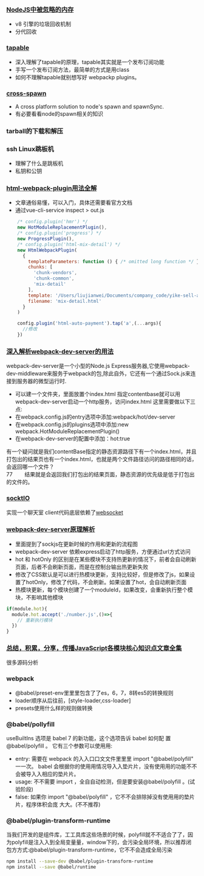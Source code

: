 ### [NodeJS中被忽略的内存](https://www.jianshu.com/p/74a466789ff4)
- v8 引擎的垃圾回收机制
- 分代回收

### [tapable](./docs/webpack/tapable.md)
- 深入理解了tapable的原理，tapable其实就是一个发布订阅功能
- 手写一个发布订阅方法，最简单的方式是用class
- 如何不理解tapable就别想写好 webpackp plugins。

### [cross-spawn](https://www.npmjs.com/package/cross-spawn)
- A cross platform solution to node's spawn and spawnSync.
- 有必要看看node的spawn相关的知识

### tarball的下载和解压

### ssh Linux跳板机
- 理解了什么是跳板机
- 私钥和公钥


### [html-webpack-plugin用法全解](https://segmentfault.com/a/1190000007294861#articleHeader9)
- 文章通俗易懂，可以入门，具体还需要看官方文档
- 通过vue-cli-service inspect > out.js  
```javascript
    /* config.plugin('hmr') */
    new HotModuleReplacementPlugin(),
    /* config.plugin('progress') */
    new ProgressPlugin(),
    /* config.plugin('html-mix-detail') */
    new HtmlWebpackPlugin(
      {
        templateParameters: function () { /* omitted long function */ },
        chunks: [
          'chunk-vendors',
          'chunk-common',
          'mix-detail'
        ],
        template: '/Users/liujianwei/Documents/company_code/yike-sell-app-vue/public/index.html',
        filename: 'mix-detail.html'
      }
    )

    config.plugin('html-auto-payment').tap('a',(...args){
      //修改
    })
```

### [深入解析webpack-dev-server的用法](https://www.jianshu.com/p/bbb55217d124)
webpack-dev-server是一个小型的Node.js Express服务器,它使用webpack-dev-middleware来服务于webpack的包,除此自外，它还有一个通过Sock.js来连接到服务器的微型运行时.
- 可以建一个文件夹，里面放置个index.html 指定contentbase就可以用webpack-dev-server启动一个http服务，访问index.html
这里需要做以下三点:
- 在webpack.config.js的entry选项中添加:webpack/hot/dev-server
- 在webpack.config.js的plugins选项中添加:new webpack.HotModuleReplacementPlugin()
- 在webpack-dev-server的配置中添加：hot:true

有一个疑问就是我们contentBase指定的静态资源路径下有一个index.html，并且打包出的结果页也有一个index.html，也就是两个文件路径访问的路径相同的话，会返回哪一个文件？    
77
　　结果就是会返回我们打包出的结果页面，静态资源的优先级是低于打包出的文件的。

### [socktIO](https://socket.io/get-started/chat/)
实现一个聊天室  client代码底层依赖了[websocket](https://www.runoob.com/html/html5-websocket.html)  

### [webpack-dev-server原理解析](https://www.cnblogs.com/longlongdan/p/12391740.html)
- 里面提到了sockjs在更新时候的作用和更新的流程图
- webpack-dev-server 依赖express启动了http服务，方便通过url方式访问
- hot 和 hotOnly 的区别是在某些模块不支持热更新的情况下，前者会自动刷新页面，后者不会刷新页面，而是在控制台输出热更新失败
- 修改了CSS默认是可以进行热模块更新，支持比较好，但是修改了js，如果设置了hotOnly，修改了代码，不会刷新。如果设置了hot，会自动刷新页面
- 热模块更新，每个模块创建了一个moduleId，如果改变，会重新执行整个模块，不影响其他模块
```javascript
if(module.hot){
  module.hot.accept('./number.js',()=>{
    // 重新执行模块
  })
}
```

### [总结，积累，分享，传播JavaScript各模块核心知识点文章全集](https://github.com/liangklfangl/react-article-bucket)
很多源码分析


### webpack
- @babel/preset-env⾥里里包含了了es，6，7，8转es5的转换规则
- loader顺序从后往前，[style-loader,css-loader]
- presets使用什么样的规则做转换

### @babel/pollyfill
useBuiltIns 选项是 babel 7 的新功能，这个选项告诉 babel 如何配 置 @babel/polyfill 。 它有三个参数可以使⽤用: 
- entry: 需要在 webpack 的⼊入⼝口⽂文件⾥里里 import "@babel/polyfill" ⼀一次。 babel 会根据你的使⽤用情况导⼊入垫⽚片，没有使⽤用的功能不不会被导⼊入相应的垫⽚片。 
- usage: 不不需要 import ，全⾃自动检测，但是要安装@babel/polyfill 。(试验阶段) 
- false: 如果你 import "@babel/polyfill" ，它不不会排除掉没有使⽤用的垫⽚片，程序体积会庞 ⼤大。(不不推荐)

### @babel/plugin-transform-runtime
当我们开发的是组件库，⼯工具库这些场景的时候，polyfill就不不适合了了，因 为polyfill是注⼊入到全局变量量，window下的，会污染全局环境，所以推荐闭 包⽅方式:@babel/plugin-transform-runtime，它不不会造成全局污染
```bash
npm install --save-dev @babel/plugin-transform-runtime
npm install --save @babel/runtime
```


